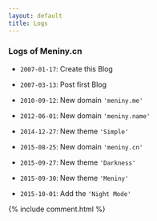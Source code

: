 ```yaml
---
layout: default
title: Logs
---
```

### Logs of Meniny.cn

* `2007-01-17`: Create this Blog

* `2007-03-13`: Post first Blog

* `2010-09-12`: New domain `'meniny.me'`

* `2012-06-01`: New domain `'meniny.name'`

* `2014-12-27`: New theme `'Simple'`

* `2015-08-25`: New domain `'meniny.cn'`

* `2015-09-27`: New theme `'Darkness'`

* `2015-09-30`: New theme `'Meniny'`

* `2015-10-01`: Add the `'Night Mode'`


{% include comment.html %} 




